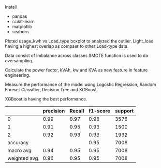 Install
  - pandas
  - scikit-learn
  - matplotlib
  - seaborn

Ploted usage_kwh vs Load_type boxplot to analyzed the outlier. Light_load having a highest overlap as compaer to other Load-type data.

Data consist of imbalance across classes SMOTE function is used to do oversampling.

Calculate the power fector, kVAh, kw and KVA as new feature in feature engineering.

Measure the performance of the model using Logostic Regression, Random Foreset Classifier, Decision Tree and XGBoost.

XGBoost is having the best performance.

|               | precision | Recall  | f1-score | support |
| ------------- | ------------- | ------------- | ------------- | ------------- |
| 0             | 0.99  |  0.97  | 0.98  | 3576  |
| 1             | 0.91  |  0.95  | 0.93  | 1500  |
| 2             | 0.92  |  0.93  | 0.93  | 1932  |
| accuracy      |       |        | 0.95  | 7008 |
| macro avg     | 0.94  |  0.95  | 0.95  | 7008  |  
| weighted avg  | 0.96  |  0.95  | 0.95  | 7008  |
          
